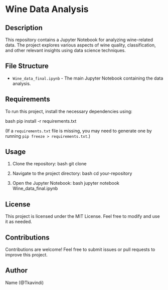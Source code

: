 # Wine Data Analysis

## Description
This repository contains a Jupyter Notebook for analyzing wine-related data. The project explores various aspects of wine quality, classification, and other relevant insights using data science techniques.

## File Structure
- `Wine_data_final.ipynb` - The main Jupyter Notebook containing the data analysis.

## Requirements
To run this project, install the necessary dependencies using:

bash
pip install -r requirements.txt


(If a `requirements.txt` file is missing, you may need to generate one by running `pip freeze > requirements.txt`.)

## Usage
1. Clone the repository:
   bash
   git clone 
   
2. Navigate to the project directory:
   bash
   cd your-repository
   
3. Open the Jupyter Notebook:
   bash
   jupyter notebook Wine_data_final.ipynb
   

## License
This project is licensed under the MIT License. Feel free to modify and use it as needed.

## Contributions
Contributions are welcome! Feel free to submit issues or pull requests to improve this project.

## Author
Name (@Tkavindi)



